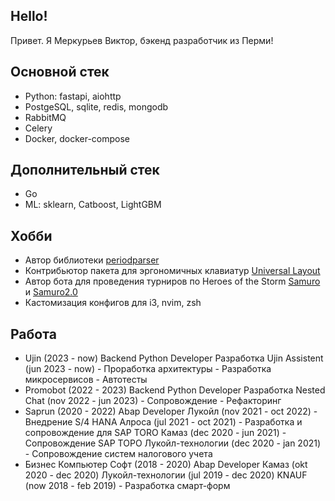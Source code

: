 ## Hello!
Привет. Я Меркурьев Виктор, бэкенд разработчик из Перми!

## Основной стек
- Python: fastapi, aiohttp
- PostgeSQL, sqlite, redis, mongodb
- RabbitMQ
- Celery
- Docker, docker-compose

## Дополнительный стек
- Go
- ML: sklearn, Catboost, LightGBM

## Хобби
- Автор библиотеки [periodparser](https://pypi.org/project/periodparser/)
- Контрибьютор пакета для эргономичных клавиатур [Universal Layout](https://github.com/braindefender/universal-layout)
- Автор бота для проведения турниров по Heroes of the Storm [Samuro](https://github.com/fennr/Samuro-HotsBot) и [Samuro2.0](https://github.com/fennr/samuro2.0)
- Кастомизация конфигов для i3, nvim, zsh

## Работа
- Ujin (2023 - now) Backend Python Developer
    Разработка Ujin Assistent (jun 2023 - now)
        - Проработка архитектуры
        - Разработка микросервисов
        - Автотесты
- Promobot (2022 - 2023) Backend Python Developer
    Разработка Nested Chat (nov 2022 - jun 2023)
        - Сопровождение
        - Рефакторинг
- Saprun (2020 - 2022) Abap Developer
    Лукойл (nov 2021 - oct 2022)
        - Внедрение S/4 HANA
    Алроса (jul 2021 - oct 2021)
        - Разработка и сопровождение для SAP TORO
    Камаз (dec 2020 - jun 2021)
        - Сопровождение SAP TOPO
    Лукойл-технологии (dec 2020 - jan 2021)
        - Сопровождение систем налогового учета
- Бизнес Компьютер Софт (2018 - 2020) Abap Developer
    Камаз (okt 2020 - dec 2020)
    Лукойл-технологии (jul 2019 - dec 2020)
    KNAUF (now 2018 - feb 2019)
        - Разработка смарт-форм



